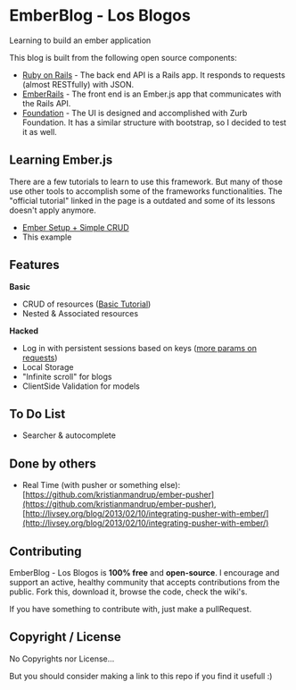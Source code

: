 EmberBlog - Los Blogos
==========

Learning to build an ember application

This blog is built from the following open source components:

- [Ruby on Rails](https://github.com/rails/rails) - The back end API is a Rails app. It responds to requests (almost RESTfully) with JSON.
- [EmberRails](https://github.com/emberjs/ember-rails) - The front end is an Ember.js app that communicates with the Rails API. 
- [Foundation](http://foundation.zurb.com/) - The UI is designed and accomplished with Zurb Foundation. It has a similar structure with bootstrap, so I decided to test it as well. 

## Learning Ember.js

There are a few tutorials to learn to use this framework. But many of those use other tools to accomplish some of the frameworks functionalities. The "official tutorial" linked in the page is a outdated and some of its lessons doesn't apply anymore.
 
- [Ember Setup + Simple CRUD](https://github.com/hansfindel/ember_blog/wiki/Create-a-new-Ember-App) 
- This example

## Features
**Basic**
- CRUD of resources ([Basic Tutorial](https://github.com/hansfindel/ember_blog/wiki/Create-a-new-Ember-App))
- Nested & Associated resources

**Hacked** 
- Log in with persistent sessions based on keys ([more params on requests](https://github.com/hansfindel/ember_blog/wiki/_new?wiki[name]=Send%20extra%20params))
- Local Storage
- "Infinite scroll" for blogs
- ClientSide Validation for models

## To Do List
- Searcher & autocomplete

## Done by others
- Real Time (with pusher or something else): [https://github.com/kristianmandrup/ember-pusher](https://github.com/kristianmandrup/ember-pusher), [http://livsey.org/blog/2013/02/10/integrating-pusher-with-ember/](http://livsey.org/blog/2013/02/10/integrating-pusher-with-ember/)

## Contributing
EmberBlog - Los Blogos is **100% free** and **open-source**. I encourage and support an active, healthy community that accepts contributions from the public. Fork this, download it, browse the code, check the wiki's. 

If you have something to contribute with, just make a pullRequest.

## Copyright / License
No Copyrights nor License... 

But you should consider making a link to this repo if you find it usefull :) 